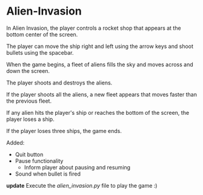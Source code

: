 # Alien-Invasion

In Alien Invasion, the player controls a rocket shop that appears  at the
bottom center of the screen.

The player can move the ship right and left using the arrow keys and shoot
bullets using the spacebar.

When the game begins, a fleet of aliens fills the sky and moves across and
down the screen.

The player shoots and destroys the aliens.

If the player shoots all the aliens, a new fleet appears that moves faster
than the previous fleet.

If any alien hits the player's ship or reaches the bottom of the screen, the
player loses a ship.

If the player loses three ships, the game ends.

Added:
- Quit button
- Pause functionality
	* Inform player about pausing and resuming
- Sound when bullet is fired

**update**
Execute the *alien_invasion.py* file to play the game :)
